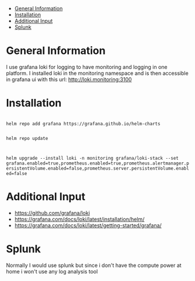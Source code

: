 - [General Information](#general-information)
- [Installation](#installation)
- [Additional Input](#additional-input)
- [Splunk](#splunk)

# General Information
I use grafana loki for logging to have monitoring and logging in one platform. I installed loki in the monitoring namespace and is then accessible in grafana ui with this url: http://loki.monitoring:3100


# Installation
<code>
helm repo add grafana https://grafana.github.io/helm-charts

helm repo update

helm upgrade --install loki -n monitoring grafana/loki-stack  --set grafana.enabled=true,prometheus.enabled=true,prometheus.alertmanager.persistentVolume.enabled=false,prometheus.server.persistentVolume.enabled=false
</code>

# Additional Input
* https://github.com/grafana/loki
* https://grafana.com/docs/loki/latest/installation/helm/
* https://grafana.com/docs/loki/latest/getting-started/grafana/


# Splunk
Normally I would use splunk but since i don't have the compute power at home i won't use any log analysis tool
